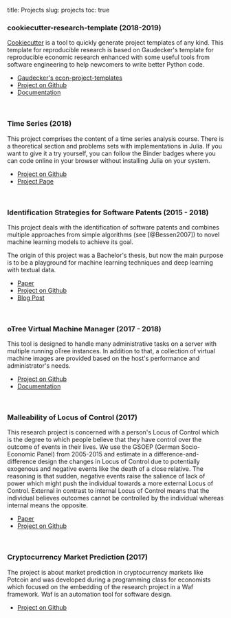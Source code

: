 title: Projects
slug: projects
toc: true

### cookiecutter-research-template (2018-2019)

[Cookiecutter](https://github.com/audreyr/cookiecutter) is a tool to quickly
generate project templates of any kind. This template for reproducible research
is based on Gaudecker's template for reproducible economic research enhanced
with some useful tools from software engineering to help newcomers to write
better Python code.

- [Gaudecker's econ-project-templates](https://github.com/hmgaudecker/econ-project-templates)
- [Project on Github](https://github.com/tobiasraabe/cookiecutter-research-template)
- [Documentation](https://cookiecutter-research-template.readthedocs.io/en/latest/index.html)

<br>

### Time Series (2018)

This project comprises the content of a time series analysis course. There is a
theoretical section and problems sets with implementations in Julia. If you
want to give it a try yourself, you can follow the Binder badges where you can
code online in your browser without installing Julia on your system.

- [Project on Github](https://github.com/tobiasraabe/time_series)
- [Project Page](https://tobiasraabe.github.com/time_series)

<br>

### Identification Strategies for Software Patents (2015 - 2018)

This project deals with the identification of software patents and combines
multiple approaches from simple algorithms (see [@Bessen2007]) to novel machine
learning models to achieve its goal.

The origin of this project was a Bachelor's thesis, but now the main purpose is
to be a playground for machine learning techniques and deep learning with
textual data.

- [Paper](https://github.com/tobiasraabe/software_patents/paper.pdf)
- [Project on Github](https://github.com/tobiasraabe/software_patents)
- [Blog Post]({static}/blog/software-patents.md)

<br>

### oTree Virtual Machine Manager (2017 - 2018)

This tool is designed to handle many administrative tasks on a server with
multiple running oTree instances. In addition to that, a collection of virtual
machine images are provided based on the host's performance and administrator's
needs.

- [Project on Github](https://github.com/tobiasraabe/otree_virtual_machine_manager)
- [Documentation](https://otree-virtual-machine-manager.readthedocs.io)

<br>

### Malleability of Locus of Control (2017)

This research project is concerned with a person's Locus of Control which is
the degree to which people believe that they have control over the outcome of
events in their lives. We use the GSOEP (German Socio-Economic Panel) from
2005-2015 and estimate in a difference-and-difference design the changes in
Locus of Control due to potentially exogenous and negative events like the
death of a close relative. The reasoning is that sudden, negative events raise
the salience of lack of power which might push the individual towards a more
external Locus of Control. External in contrast to internal Locus of Control
means that the individual believes outcomes cannot be controlled by the
individual whereas internal means the opposite.

- [Paper](https://github.com/tobiasraabe/loc/paper.pdf)
- [Project on Github](https://github.com/tobiasraabe/loc)

<br>

### Cryptocurrency Market Prediction (2017)

The project is about market prediction in cryptocurrency markets like Potcoin
and was developed during a programming class for economists which focused on the
embedding of the research project in a Waf framework. Waf is an automation tool
for software design.

- [Project on Github](https://github.com/tobiasraabe/crypto)
